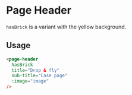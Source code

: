 # Page Header
`hasBrick` is a variant with the yellow background.
## Usage

```html
<page-header
  hasBrick
  title="Drop & fly"
  sub-title="Case page"
  :image="image"
/>
```

